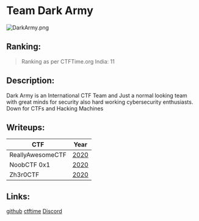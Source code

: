 # Team Dark Army
![DarkArmy.png](https://ctftime.org/media/cache/d0/c0/d0c00e45cf298278fbbc457f42129aea.png)
## Ranking:
>Ranking as per CTFTime.org 
India: 11

## Description:

Dark Army is an International CTF Team and Just a normal looking team with great minds for security also hard working cybersecurity enthusiasts. 
Down for CTFs and Hacking Machines

## Writeups:

|                    CTF                |       Year        |
|------------------------------|----------------|
|       ReallyAwesomeCTF     |       [2020](https://github.com/DarkArmy-ctf/ctf-writeups/tree/master/ractf)     |
|           NoobCTF 0x1         |       [2020](https://github.com/DarkArmy-ctf/ctf-writeups/tree/master/noobCTF)    |
|             Zh3r0CTF             |       [2020](https://github.com/DarkArmy-ctf/ctf-writeups/tree/master/zh3r0ctf)    |

## Links:
[github](github.com/TeamDarkArmy)
[ctftime](https://ctftime.org/team/26569)
[Discord](https://discord.gg/b4YKgju)

